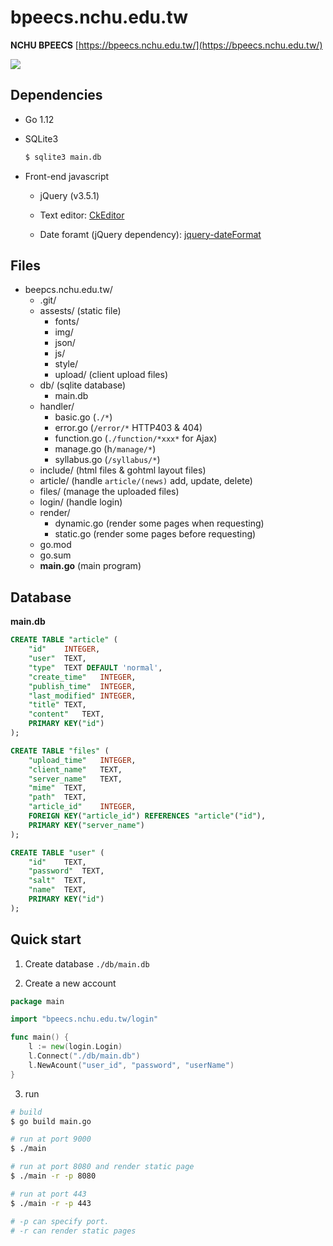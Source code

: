 # bpeecs.nchu.edu.tw

__NCHU BPEECS__ [https://bpeecs.nchu.edu.tw/](https://bpeecs.nchu.edu.tw/)

![](https://imgur.com/OUv4VWm)

## Dependencies

+ Go 1.12
+ SQLite3
    ```sh
    $ sqlite3 main.db
    ```
+ Front-end javascript

    + jQuery (v3.5.1)

    + Text editor: [CkEditor](https://ckeditor.com/)

    + Date foramt (jQuery dependency): [jquery-dateFormat](https://github.com/phstc/jquery-dateFormat)

## Files
+ beepcs.nchu.edu.tw/
    + .git/
    + assests/  (static file)
        + fonts/
        + img/
        + json/
        + js/
        + style/
        + upload/ (client upload files)
    + db/ (sqlite database)
        + main.db
    + handler/
        + basic.go (`./*`)
        + error.go (`/error/*` HTTP403 & 404)
        + function.go (`./function/*xxx*` for Ajax)
        + manage.go (h`/manage/*`)
        + syllabus.go (`/syllabus/*`)
    + include/  (html files & gohtml layout files)
    + article/ (handle `article/(news)` add, update, delete)
    + files/ (manage the uploaded files)
    + login/ (handle login)
    + render/
        + dynamic.go (render some pages when requesting)
        + static.go (render some pages before requesting)
    + go.mod
    + go.sum
    + __main.go__ (main program)

## Database
__main.db__

```sql
CREATE TABLE "article" (
	"id"	INTEGER,
	"user"	TEXT,
	"type"	TEXT DEFAULT 'normal',
	"create_time"	INTEGER,
	"publish_time"	INTEGER,
	"last_modified"	INTEGER,
	"title"	TEXT,
	"content"	TEXT,
	PRIMARY KEY("id")
);

CREATE TABLE "files" (
	"upload_time"	INTEGER,
	"client_name"	TEXT,
	"server_name"	TEXT,
    "mime"  TEXT,
	"path"	TEXT,
	"article_id"	INTEGER,
	FOREIGN KEY("article_id") REFERENCES "article"("id"),
	PRIMARY KEY("server_name")
);

CREATE TABLE "user" (
	"id"	TEXT,
	"password"	TEXT,
	"salt"	TEXT,
	"name"	TEXT,
	PRIMARY KEY("id")
);
```

## Quick start

1. Create database `./db/main.db`

2. Create a new account

```go
package main

import "bpeecs.nchu.edu.tw/login"

func main() {
	l := new(login.Login)
	l.Connect("./db/main.db")
	l.NewAcount("user_id", "password", "userName")
}
```

3. run
```sh
# build
$ go build main.go

# run at port 9000
$ ./main

# run at port 8080 and render static page
$ ./main -r -p 8080

# run at port 443
$ ./main -r -p 443

# -p can specify port.
# -r can render static pages
```
